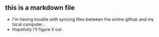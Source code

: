 ## this is a markdown file
* I'm having trouble with syncing files between the online github and my local computer...
* Hopefully I'll figure it out .
